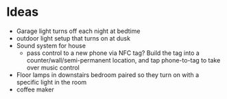 # Ideas
- Garage light turns off each night at bedtime
- outdoor light setup that turns on at dusk
- Sound system for house
    - pass control to a new phone via NFC tag? Build the tag into a counter/wall/semi-permanent location, and tap phone-to-tag to take over music control
- Floor lamps in downstairs bedroom paired so they turn on with a specific light in the room
- coffee maker